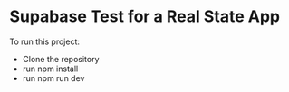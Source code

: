 # Supabase Test for a Real State App
To run this project:
- Clone the repository
- run npm install
- run npm run dev
